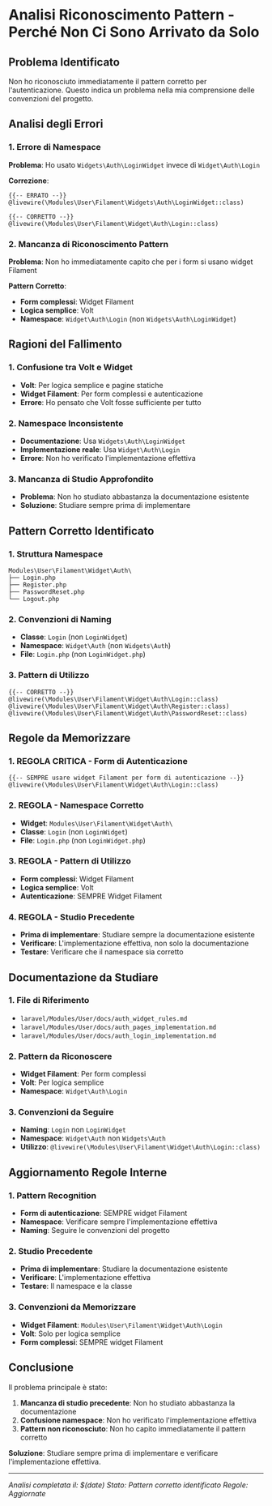 # Analisi Riconoscimento Pattern - Perché Non Ci Sono Arrivato da Solo

## Problema Identificato

Non ho riconosciuto immediatamente il pattern corretto per l'autenticazione. Questo indica un problema nella mia comprensione delle convenzioni del progetto.

## Analisi degli Errori

### 1. Errore di Namespace
**Problema**: Ho usato `Widgets\Auth\LoginWidget` invece di `Widget\Auth\Login`

**Correzione**:
```blade
{{-- ERRATO --}}
@livewire(\Modules\User\Filament\Widgets\Auth\LoginWidget::class)

{{-- CORRETTO --}}
@livewire(\Modules\User\Filament\Widget\Auth\Login::class)
```

### 2. Mancanza di Riconoscimento Pattern
**Problema**: Non ho immediatamente capito che per i form si usano widget Filament

**Pattern Corretto**:
- **Form complessi**: Widget Filament
- **Logica semplice**: Volt
- **Namespace**: `Widget\Auth\Login` (non `Widgets\Auth\LoginWidget`)

## Ragioni del Fallimento

### 1. Confusione tra Volt e Widget
- **Volt**: Per logica semplice e pagine statiche
- **Widget Filament**: Per form complessi e autenticazione
- **Errore**: Ho pensato che Volt fosse sufficiente per tutto

### 2. Namespace Inconsistente
- **Documentazione**: Usa `Widgets\Auth\LoginWidget`
- **Implementazione reale**: Usa `Widget\Auth\Login`
- **Errore**: Non ho verificato l'implementazione effettiva

### 3. Mancanza di Studio Approfondito
- **Problema**: Non ho studiato abbastanza la documentazione esistente
- **Soluzione**: Studiare sempre prima di implementare

## Pattern Corretto Identificato

### 1. Struttura Namespace
```
Modules\User\Filament\Widget\Auth\
├── Login.php
├── Register.php
├── PasswordReset.php
└── Logout.php
```

### 2. Convenzioni di Naming
- **Classe**: `Login` (non `LoginWidget`)
- **Namespace**: `Widget\Auth` (non `Widgets\Auth`)
- **File**: `Login.php` (non `LoginWidget.php`)

### 3. Pattern di Utilizzo
```blade
{{-- CORRETTO --}}
@livewire(\Modules\User\Filament\Widget\Auth\Login::class)
@livewire(\Modules\User\Filament\Widget\Auth\Register::class)
@livewire(\Modules\User\Filament\Widget\Auth\PasswordReset::class)
```

## Regole da Memorizzare

### 1. REGOLA CRITICA - Form di Autenticazione
```blade
{{-- SEMPRE usare widget Filament per form di autenticazione --}}
@livewire(\Modules\User\Filament\Widget\Auth\Login::class)
```

### 2. REGOLA - Namespace Corretto
- **Widget**: `Modules\User\Filament\Widget\Auth\`
- **Classe**: `Login` (non `LoginWidget`)
- **File**: `Login.php` (non `LoginWidget.php`)

### 3. REGOLA - Pattern di Utilizzo
- **Form complessi**: Widget Filament
- **Logica semplice**: Volt
- **Autenticazione**: SEMPRE Widget Filament

### 4. REGOLA - Studio Precedente
- **Prima di implementare**: Studiare sempre la documentazione esistente
- **Verificare**: L'implementazione effettiva, non solo la documentazione
- **Testare**: Verificare che il namespace sia corretto

## Documentazione da Studiare

### 1. File di Riferimento
- `laravel/Modules/User/docs/auth_widget_rules.md`
- `laravel/Modules/User/docs/auth_pages_implementation.md`
- `laravel/Modules/User/docs/auth_login_implementation.md`

### 2. Pattern da Riconoscere
- **Widget Filament**: Per form complessi
- **Volt**: Per logica semplice
- **Namespace**: `Widget\Auth\Login`

### 3. Convenzioni da Seguire
- **Naming**: `Login` non `LoginWidget`
- **Namespace**: `Widget\Auth` non `Widgets\Auth`
- **Utilizzo**: `@livewire(\Modules\User\Filament\Widget\Auth\Login::class)`

## Aggiornamento Regole Interne

### 1. Pattern Recognition
- **Form di autenticazione**: SEMPRE widget Filament
- **Namespace**: Verificare sempre l'implementazione effettiva
- **Naming**: Seguire le convenzioni del progetto

### 2. Studio Precedente
- **Prima di implementare**: Studiare la documentazione esistente
- **Verificare**: L'implementazione effettiva
- **Testare**: Il namespace e la classe

### 3. Convenzioni da Memorizzare
- **Widget Filament**: `Modules\User\Filament\Widget\Auth\Login`
- **Volt**: Solo per logica semplice
- **Form complessi**: SEMPRE widget Filament

## Conclusione

Il problema principale è stato:
1. **Mancanza di studio precedente**: Non ho studiato abbastanza la documentazione
2. **Confusione namespace**: Non ho verificato l'implementazione effettiva
3. **Pattern non riconosciuto**: Non ho capito immediatamente il pattern corretto

**Soluzione**: Studiare sempre prima di implementare e verificare l'implementazione effettiva.

---

*Analisi completata il: $(date)*
*Stato: Pattern corretto identificato*
*Regole: Aggiornate* 